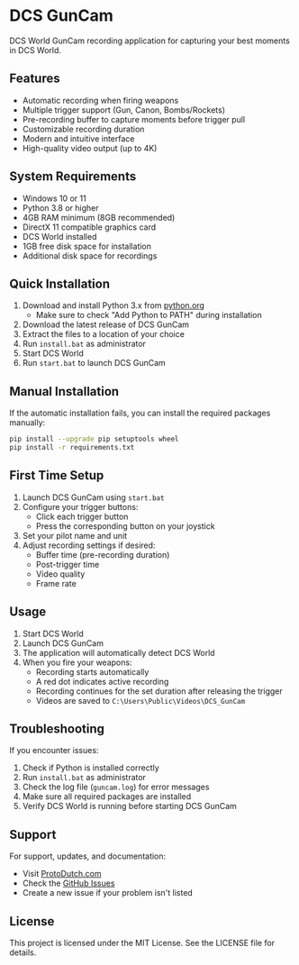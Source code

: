 # DCS GunCam

DCS World GunCam recording application for capturing your best moments in DCS World.

## Features

- Automatic recording when firing weapons
- Multiple trigger support (Gun, Canon, Bombs/Rockets)
- Pre-recording buffer to capture moments before trigger pull
- Customizable recording duration
- Modern and intuitive interface
- High-quality video output (up to 4K)

## System Requirements

- Windows 10 or 11
- Python 3.8 or higher
- 4GB RAM minimum (8GB recommended)
- DirectX 11 compatible graphics card
- DCS World installed
- 1GB free disk space for installation
- Additional disk space for recordings

## Quick Installation

1. Download and install Python 3.x from [python.org](https://www.python.org/downloads/)
   - Make sure to check "Add Python to PATH" during installation
2. Download the latest release of DCS GunCam
3. Extract the files to a location of your choice
4. Run `install.bat` as administrator
5. Start DCS World
6. Run `start.bat` to launch DCS GunCam

## Manual Installation

If the automatic installation fails, you can install the required packages manually:

```bash
pip install --upgrade pip setuptools wheel
pip install -r requirements.txt
```

## First Time Setup

1. Launch DCS GunCam using `start.bat`
2. Configure your trigger buttons:
   - Click each trigger button
   - Press the corresponding button on your joystick
3. Set your pilot name and unit
4. Adjust recording settings if desired:
   - Buffer time (pre-recording duration)
   - Post-trigger time
   - Video quality
   - Frame rate

## Usage

1. Start DCS World
2. Launch DCS GunCam
3. The application will automatically detect DCS World
4. When you fire your weapons:
   - Recording starts automatically
   - A red dot indicates active recording
   - Recording continues for the set duration after releasing the trigger
   - Videos are saved to `C:\Users\Public\Videos\DCS_GunCam`

## Troubleshooting

If you encounter issues:

1. Check if Python is installed correctly
2. Run `install.bat` as administrator
3. Check the log file (`guncam.log`) for error messages
4. Make sure all required packages are installed
5. Verify DCS World is running before starting DCS GunCam

## Support

For support, updates, and documentation:
- Visit [ProtoDutch.com](https://www.protodutch.com)
- Check the [GitHub Issues](https://github.com/ProtoDutch/DCS_GunCam/issues)
- Create a new issue if your problem isn't listed

## License

This project is licensed under the MIT License. See the LICENSE file for details.